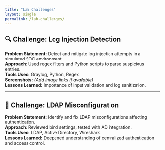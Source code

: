 ```yaml
---
title: "Lab Challenges"
layout: single
permalink: /lab-challenges/
---
```


## 🔍 Challenge: Log Injection Detection

**Problem Statement:** Detect and mitigate log injection attempts in a simulated SOC environment.  
**Approach:** Used regex filters and Python scripts to parse suspicious entries.  
**Tools Used:** Graylog, Python, Regex  
**Screenshots:** *(Add image links if available)*  
**Lessons Learned:** Importance of input validation and log sanitization.

---

## 🔐 Challenge: LDAP Misconfiguration

**Problem Statement:** Identify and fix LDAP misconfigurations affecting authentication.  
**Approach:** Reviewed bind settings, tested with AD integration.  
**Tools Used:** LDAP, Active Directory, Wireshark  
**Lessons Learned:** Deepened understanding of centralized authentication and access control.
